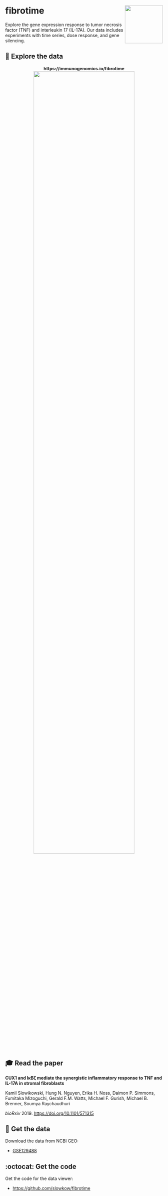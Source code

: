 # fibrotime <a href="https://github.com/immunogenomics"><img src="https://avatars3.githubusercontent.com/u/13906712" width="121px" align="right" /></a>

Explore the gene expression response to tumor necrosis factor (TNF) and interleukin 17 (IL-17A).
Our data includes experiments with time series, dose response, and gene silencing.

## :rocket: Explore the data

<p align="center">
  <b>https://immunogenomics.io/fibrotime</b>
  <a href="https://immunogenomics.io/fibrotime/"><img width="80%" src="screenshot.jpg"></a>
</p>

## :mortar_board: Read the paper

**CUX1 and IκBζ mediate the synergistic inflammatory response to TNF and IL-17A in stromal fibroblasts**

Kamil Slowikowski, Hung N. Nguyen, Erika H. Noss, Daimon P. Simmons, Fumitaka Mizoguchi, Gerald F.M. Watts, Michael F. Gurish, Michael B. Brenner, Soumya Raychaudhuri

*bioRxiv* 2019. https://doi.org/10.1101/571315

## :floppy_disk: Get the data

Download the data from NCBI GEO:

<ul>
<li><a href="https://www.ncbi.nlm.nih.gov/geo/query/acc.cgi?acc=GSE129488">GSE129488</a></li>
</ul>

## :octocat: Get the code

Get the code for the data viewer:

- https://github.com/slowkow/fibrotime
